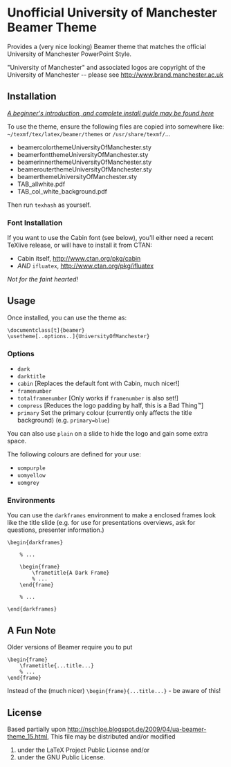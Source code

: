 Unofficial University of Manchester Beamer Theme
================================================
Provides a (very nice looking) Beamer theme that matches the official
University of Manchester PowerPoint Style.

"University of Manchester" and associated logos are copyright of the
University of Manchester -- please see http://www.brand.manchester.ac.uk

Installation
------------
[*A beginner's introduction, and complete install guide may be found here*](http://amundy.co.uk/blog/2013/03/06/installation-guide-for-the-unofficial-university-of-manchester-beamer-theme/)


To use the theme, ensure the following files are copied into somewhere like:
`~/texmf/tex/latex/beamer/themes` or `/usr/share/texmf/`...

- beamercolorthemeUniversityOfManchester.sty
- beamerfontthemeUniversityOfManchester.sty
- beamerinnerthemeUniversityOfManchester.sty
- beamerouterthemeUniversityOfManchester.sty
- beamerthemeUniversityOfManchester.sty
- TAB_allwhite.pdf
- TAB_col_white_background.pdf

Then run `texhash` as yourself.

### Font Installation ###
If you want to use the Cabin font (see below), you'll either need a recent TeXlive release, or will have to install it from CTAN:
- Cabin itself, http://www.ctan.org/pkg/cabin
- *AND* `ifluatex`, http://www.ctan.org/pkg/ifluatex

_Not for the faint hearted!_

Usage
-----
Once installed, you can use the theme as:

	\documentclass[t]{beamer}
	\usetheme[..options..]{UniversityOfManchester}

### Options
- `dark`
- `darktitle`
- `cabin` [Replaces the default font with Cabin, much nicer!]
- `framenumber`
- `totalframenumber` [Only works if `framenumber` is also set!]
- `compress` [Reduces the logo padding by half, this is a Bad Thing&trade;]
- `primary` Set the primary colour (currently only affects the title background) (e.g. `primary=blue`)

You can also use `plain` on a slide to hide the logo and gain some extra space.

The following colours are defined for your use:
- `uompurple`
- `uomyellow`
- `uomgrey`

### Environments ###
You can use the `darkframes` environment to make a enclosed frames look like the title slide (e.g. for use for presentations overviews, ask for questions, presenter information.)

	\begin{darkframes}

		% ...

		\begin{frame}
			\frametitle{A Dark Frame}
			% ...
		\end{frame}

		% ...

	\end{darkframes}

A Fun Note
----------
Older versions of Beamer require you to put

	\begin{frame}
		\frametitle{...title...}
		% ...
	\end{frame}

Instead of the (much nicer) `\begin{frame}{...title...}` - be aware of this!

License
-------
Based partially upon http://nschloe.blogspot.de/2009/04/ua-beamer-theme_15.html,
This file may be distributed and/or modified
1. under the LaTeX Project Public License and/or
2. under the GNU Public License.
